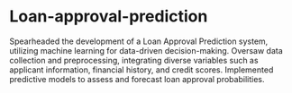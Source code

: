 # Loan-approval-prediction
Spearheaded the development of a Loan Approval Prediction system, utilizing machine learning for data-driven decision-making. Oversaw data collection and preprocessing, integrating diverse variables such as applicant information, financial history, and credit scores. Implemented predictive models to assess and forecast loan approval probabilities. 
